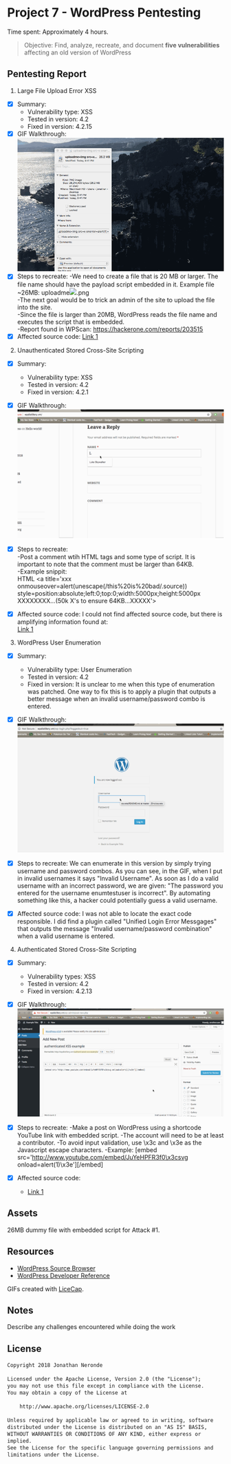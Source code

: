 # Project 7 - WordPress Pentesting

Time spent: Approximately 4 hours.

> Objective: Find, analyze, recreate, and document **five vulnerabilities** affecting an old version of WordPress

## Pentesting Report

1. Large File Upload Error XSS
  - [X] Summary: 
    - Vulnerability type: XSS
    - Tested in version: 4.2
    - Fixed in version: 4.2.15
  - [X] GIF Walkthrough:  ![](Attack1.gif)
  - [X] Steps to recreate: 
     -We need to create a file that is 20 MB or larger. The file name should have the payload script embedded in it.      Example file ~26MB: uploadme<img src=x onerror=alert(1)>.png  
     -The next goal would be to trick an admin of the site to upload the file into the site.  
     -Since the file is larger than 20MB, WordPress reads the file name and executes the script that is embedded.  
     -Report found in WPScan: https://hackerone.com/reports/203515  
  - [X] Affected source code:
    [Link 1](https://core.trac.wordpress.org/browser/trunk/src/wp-includes/script-loader.php)

2. Unauthenticated Stored Cross-Site Scripting  
  - [X] Summary: 
    - Vulnerability type: XSS
    - Tested in version: 4.2
    - Fixed in version: 4.2.1
  - [X] GIF Walkthrough:  ![](Attack2.gif) 
  - [X] Steps to recreate:    
        -Post a comment wtih HTML tags and some type of script. It is important to note that the comment must be                     larger than 64KB.  
       -Example snippit:  
        HTML
        <a title='xxx onmouseover=alert(unescape(/this%20is%20bad/.source))             style=position:absolute;left:0;top:0;width:5000px;height:5000px  XXXXXXXX...(50k X's to ensure 64KB...XXXXX'></a>
      
  - [X] Affected source code:
    I could not find affected source code, but there is amplifying information found at:  
    [Link 1](https://packetstormsecurity.com/files/131644/)
    
3. WordPress User Enumeration
  - [X] Summary: 
    - Vulnerability type: User Enumeration
    - Tested in version: 4.2
    - Fixed in version: It is unclear to me when this type of enumeration was patched. One way to fix this is to apply a plugin that outputs a better message when an invalid username/password combo is entered. 
  - [X] GIF Walkthrough:  ![](Attack3.gif)  
  - [X] Steps to recreate:  We can enumerate in this version by simply trying username and password combos. As you can see, in the GIF, when I put in invalid usernames it says "Invalid Username". As soon as I do a valid username with an incorrect password, we are given: "The password you entered for the username enumtestuser is incorrect". By automating something like this, a hacker could potentially guess a valid username.
  
  - [X] Affected source code:  I was not able to locate the exact code responsible. I did find a plugin called "Unified Login Error Messgages" that outputs the message "Invalid username/password combination" when a valid username is entered.
    
4. Authenticated Stored Cross-Site Scripting
  - [X] Summary:  
    - Vulnerability types: XSS
    - Tested in version: 4.2
    - Fixed in version: 4.2.13
  - [X] GIF Walkthrough:  ![](Attack4.gif) 
  - [X] Steps to recreate:  -Make a post on WordPress using a shortcode YouTube link with embedded script.  -The account will need to be at least a contributor.  -To avoid input validation, use \x3c and \x3e as the Javascript escape characters. -Example:  [embed src='http://www.youtube.com/embed/JuYeHPFR3f0\x3csvg onload=alert(1)\x3e'][/embed]

- [X] Affected source code:
    - [Link 1](https://core.trac.wordpress.org/browser/trunk/src/wp-includes/embed.php)


## Assets

26MB dummy file with embedded script for Attack #1.

## Resources

- [WordPress Source Browser](https://core.trac.wordpress.org/browser/)
- [WordPress Developer Reference](https://developer.wordpress.org/reference/)

GIFs created with [LiceCap](http://www.cockos.com/licecap/).

## Notes

Describe any challenges encountered while doing the work

## License

    Copyright 2018 Jonathan Neronde

    Licensed under the Apache License, Version 2.0 (the "License");
    you may not use this file except in compliance with the License.
    You may obtain a copy of the License at

        http://www.apache.org/licenses/LICENSE-2.0

    Unless required by applicable law or agreed to in writing, software
    distributed under the License is distributed on an "AS IS" BASIS,
    WITHOUT WARRANTIES OR CONDITIONS OF ANY KIND, either express or implied.
    See the License for the specific language governing permissions and
    limitations under the License.
